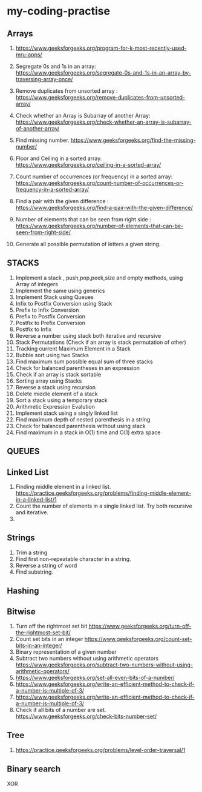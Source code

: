 # my-coding-practise

## Arrays
1. https://www.geeksforgeeks.org/program-for-k-most-recently-used-mru-apps/
2. Segregate 0s and 1s in an array: https://www.geeksforgeeks.org/segregate-0s-and-1s-in-an-array-by-traversing-array-once/
3. Remove duplicates from unsorted array : https://www.geeksforgeeks.org/remove-duplicates-from-unsorted-array/
4. Check whether an Array is Subarray of another Array: https://www.geeksforgeeks.org/check-whether-an-array-is-subarray-of-another-array/
5. Find missing number. https://www.geeksforgeeks.org/find-the-missing-number/
6. Floor and Ceiling in a sorted array. https://www.geeksforgeeks.org/ceiling-in-a-sorted-array/
7. Count number of occurrences (or frequency) in a sorted array: https://www.geeksforgeeks.org/count-number-of-occurrences-or-frequency-in-a-sorted-array/
8. Find a pair with the given difference : https://www.geeksforgeeks.org/find-a-pair-with-the-given-difference/
9. Number of elements that can be seen from right side : https://www.geeksforgeeks.org/number-of-elements-that-can-be-seen-from-right-side/

10. Generate all possible permutation of letters a given string.





## STACKS
1. Implement a stack , push,pop,peek,size and empty methods, using Array of integers
2. Implement the same using generics
3. Implement Stack using Queues
4. Infix to Postfix Conversion using Stack
5. Prefix to Infix Conversion
6. Prefix to Postfix Conversion
7. Postfix to Prefix Conversion
8. Postfix to Infix
10. Reverse a number using stack both iterative and recursive
11. Stack Permutations (Check if an array is stack permutation of other)
12. Tracking current Maximum Element in a Stack
13. Bubble sort using two Stacks
14. Find maximum sum possible equal sum of three stacks
15. Check for balanced parentheses in an expression
16. Check if an array is stack sortable
17. Sorting array using Stacks
18. Reverse a stack using recursion
19. Delete middle element of a stack
20. Sort a stack using a temporary stack
21. Arithmetic Expression Evalution
22. Implement stack using a singly linked list
23. Find maximum depth of nested parenthesis in a string
24. Check for balanced parenthesis without using stack
25. Find maximum in a stack in O(1) time and O(1) extra space

## QUEUES

## Linked List
1. Finding middle element in a linked list. https://practice.geeksforgeeks.org/problems/finding-middle-element-in-a-linked-list/1
2. Count the number of elements in a single linked list. Try both recursive and iterative.
3. 

## Strings
1. Trim a string
2. Find first non-repeatable character in a string.
3. Reverse a string of word
4. Find substring.



## Hashing

## Bitwise
1. Turn off the rightmost set bit https://www.geeksforgeeks.org/turn-off-the-rightmost-set-bit/
2. Count set bits in an integer https://www.geeksforgeeks.org/count-set-bits-in-an-integer/
3. Binary representation of a given number 
4. Subtract two numbers without using arithmetic operators https://www.geeksforgeeks.org/subtract-two-numbers-without-using-arithmetic-operators/
5. https://www.geeksforgeeks.org/set-all-even-bits-of-a-number/
6. https://www.geeksforgeeks.org/write-an-efficient-method-to-check-if-a-number-is-multiple-of-3/
7. https://www.geeksforgeeks.org/write-an-efficient-method-to-check-if-a-number-is-multiple-of-3/
9. Check if all bits of a number are set. https://www.geeksforgeeks.org/check-bits-number-set/




## Tree
1. https://practice.geeksforgeeks.org/problems/level-order-traversal/1



## Binary search


XOR 
